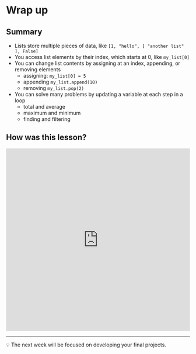 # Wrap up

## Summary

- Lists store multiple pieces of data, like `[1, "hello", [ "another list" ], False]`
- You access list elements by their index, which starts at 0, like `my_list[0]`
- You can change list contents by assigning at an index, appending, or removing elements
  - assigning: `my_list[0] = 5`
  - appending `my_list.append(10)`
  - removing `my_list.pop(2)`
- You can solve many problems by updating a variable at each step in a loop
  - total and average
  - maximum and minimum
  - finding and filtering

## How was this lesson?

<div style="width:100%;height:500px;"><iframe src="https://docs.google.com/forms/d/e/1FAIpQLSePh_gq8vbVo_V2KViz5wcoCyXbaXnE8fSipbT2EQPL1zokZw/viewform?usp=sharing" frameborder="0" sandbox="allow-scripts allow-popups allow-top-navigation-by-user-activation allow-forms allow-same-origin" allowfullscreen="" style="width: 100%; height: 100%; border-radius: 1px; pointer-events: auto; background-color: white;"></iframe></div>

---

<aside>

💡 The next week will be focused on developing your final projects.

</aside>
